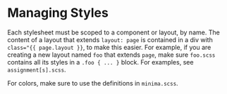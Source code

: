# Managing Styles

Each stylesheet must be scoped to a component or layout, by name. The content of a layout that extends `layout: page` is contained in a div with `class="{{ page.layout }}`, to make this easier. For example, if you are creating a new layout named `foo` that extends `page`, make sure `foo.scss` contains all its styles in a `.foo { ... }` block. For examples, see `assignment[s].scss`.

For colors, make sure to use the definitions in `minima.scss`. 